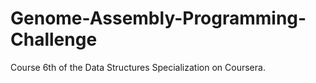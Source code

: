 # Genome-Assembly-Programming-Challenge
Course 6th of the Data Structures Specialization on Coursera.
